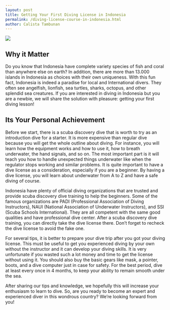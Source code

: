 ```yaml
---
layout: post
title: Getting Your First Diving License in Indonesia
permalink: /diving-license-course-in-indonesia.html
author: Calista Tambunan
---
```


<img src="https://i.imgur.com/ORp6bUR.jpg" class="post-feat-img img-responsive" />

## Why it Matter

Do you know that Indonesia have complete variety species of fish and coral than anywhere else on earth? In addition, there are more than 13.000 islands in Indonesia as choices with their own uniqueness. With this fun fact, Indonesia is indeed a paradise for local and International divers. They often see angelfish, lionfish, sea turtles, sharks, octopus, and other splendid sea creatures. If you are interested in diving in Indonesia but you are a newbie, we will share the solution with pleasure: getting your first diving lesson!

## Its Your Personal Achievement

Before we start, there is a scuba discovery dive that is worth to try as an introduction dive for a starter. It is more expensive than regular dive because you will get the whole outline about diving. For instance, you will learn how the equipment works and how to use it, how to breath underwater, the hand signals, and so on. The most important part is it will teach you how to handle unexpected things underwater like when the regulator stops working and similar problems. It is quite important to have a dive license as a consideration, especially if you are a beginner. By having a dive license, you will learn about underwater from A to Z and have a safe diving of course. 

Indonesia have plenty of official diving organizations that are trusted and provide scuba discovery dive training to help the beginners. Some of the famous organizations are PADI (Professional Association of Diving Instructors), NAUI (National Association of Underwater Instructors), and SSI (Scuba Schools International). They are all competent with the same good qualities and have professional dive center. After a scuba discovery dive training, you can directly take the dive license there. Don’t forget to recheck the dive license to avoid the fake one. 

For several tips, it is better to prepare your dive trip after you got your diving license. This must be useful to get you experienced diving by your own without the instructor and it can develop your diving skills. It is very unfortunate if you wasted such a lot money and time to get the license without using it. You should also buy the basic gears like mask, a pointer, boots, and a dive computer just in case for safety. For the best period, dive at least every once in 4 months, to keep your ability to remain smooth under the sea.

After sharing our tips and knowledge, we hopefully this will increase your enthusiasm to learn to dive. So, are you ready to become an expert and experienced diver in this wondrous country? We’re looking forward from you!
	
